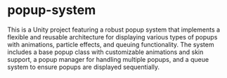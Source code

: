 # popup-system
This is a Unity project featuring a robust popup system that implements a flexible and reusable architecture for displaying various types of popups with animations, particle effects, and queuing functionality. The system includes a base popup class with customizable animations and skin support, a popup manager for handling multiple popups, and a queue system to ensure popups are displayed sequentially.
